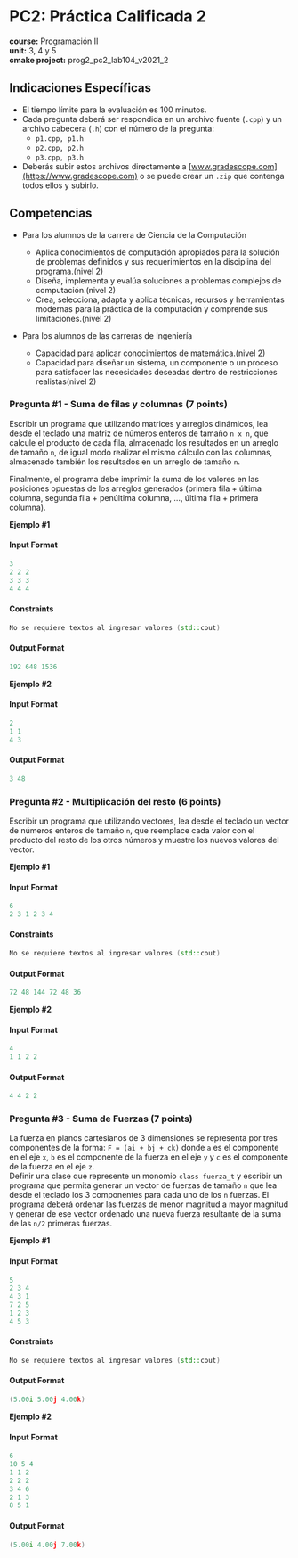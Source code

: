 # PC2: Práctica Calificada 2
**course:** Programación II  
**unit:** 3, 4 y 5  
**cmake project:** prog2_pc2_lab104_v2021_2

## Indicaciones Específicas
- El tiempo límite para la evaluación es 100 minutos.
- Cada pregunta deberá ser respondida en un archivo fuente (`.cpp`) y un archivo cabecera (`.h`) con el número de la pregunta:
    - `p1.cpp, p1.h`
    - `p2.cpp, p2.h`
    - `p3.cpp, p3.h`
- Deberás subir estos archivos directamente a [www.gradescope.com](https://www.gradescope.com) o se puede crear un `.zip` que contenga todos ellos y subirlo.

## Competencias
- Para los alumnos de la carrera de Ciencia de la Computación
    - Aplica conocimientos de computación apropiados para la solución de problemas definidos y sus requerimientos en la disciplina del programa.(nivel 2)
    - Diseña, implementa y evalúa soluciones a problemas complejos de computación.(nivel 2)
    - Crea, selecciona, adapta y aplica técnicas, recursos y herramientas modernas para la práctica de la computación y comprende sus limitaciones.(nivel 2)

- Para los alumnos de las carreras de Ingeniería
    - Capacidad para aplicar conocimientos de matemática.(nivel 2)
    - Capacidad para diseñar un sistema, un componente o un proceso para satisfacer las necesidades deseadas dentro de restricciones realistas(nivel 2)

### Pregunta #1 - Suma de filas y columnas (7 points)

Escribir un programa que utilizando matrices y arreglos dinámicos, lea desde el teclado una matriz de números enteros de tamaño `n x n`, que calcule el producto de cada fila, almacenado los resultados en un arreglo de tamaño `n`, de igual modo realizar el mismo cálculo con las columnas, almacenado también los resultados en un arreglo de tamaño `n`.

Finalmente, el programa debe imprimir la suma de los valores en las posiciones opuestas de los arreglos generados (primera fila + última columna, segunda fila + penúltima columna, ..., última fila + primera columna).

**Ejemplo #1**
#### Input Format
```cpp
3
2 2 2
3 3 3
4 4 4
```

#### Constraints
```cpp
No se requiere textos al ingresar valores (std::cout)
```

#### Output Format
```cpp
192 648 1536
```

**Ejemplo #2**
#### Input Format
```cpp
2
1 1
4 3
```
#### Output Format
```cpp
3 48
```

### Pregunta #2 - Multiplicación del resto (6 points)

Escribir un programa que utilizando vectores, lea desde el teclado un vector de números enteros de tamaño `n`, que reemplace cada valor con el producto del resto de los otros números y muestre los nuevos valores del vector.

**Ejemplo #1**
#### Input Format
```cpp
6
2 3 1 2 3 4
```

#### Constraints
```cpp
No se requiere textos al ingresar valores (std::cout)
```

#### Output Format
```cpp
72 48 144 72 48 36
```

**Ejemplo #2**
#### Input Format
```cpp
4
1 1 2 2
```
#### Output Format
```cpp
4 4 2 2
```

### Pregunta #3 - Suma de Fuerzas (7 points)

La fuerza en planos cartesianos de 3 dimensiones se representa por tres componentes de la forma: `F = (ai + bj + ck)` donde `a` es el componente en el eje `x`, `b` es el componente de la fuerza en el eje `y` y `c` es el componente de la fuerza en el eje `z`.  
Definir una clase que represente un monomio `class fuerza_t` y escribir un programa que permita generar un vector de fuerzas de tamaño `n` que lea desde el teclado los 3 componentes para cada uno de los `n` fuerzas.
El programa deberá ordenar las fuerzas de menor magnitud a mayor magnitud y generar de ese vector ordenado una nueva fuerza resultante de la suma de las `n/2` primeras fuerzas.

**Ejemplo #1**
#### Input Format
```cpp
5
2 3 4
4 3 1
7 2 5
1 2 3
4 5 3
```

#### Constraints
```cpp
No se requiere textos al ingresar valores (std::cout)
```

#### Output Format
```cpp
(5.00i 5.00j 4.00k)
```

**Ejemplo #2**
#### Input Format
```cpp
6
10 5 4
1 1 2
2 2 2
3 4 6
2 1 3
8 5 1
```
#### Output Format
```cpp
(5.00i 4.00j 7.00k)
```
